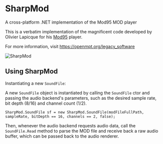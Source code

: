 # SharpMod
A cross-platform .NET implementation of the Mod95 MOD player

This is a verbatim implementation of the magnificent code developed by Olivier Lapicque for his [Mod95](https://download.openmpt.org/archive/mod95/) player.

For more information, visit https://openmpt.org/legacy_software

![SharpMod](https://user-images.githubusercontent.com/12353675/121073541-a0b76380-c7a0-11eb-9cfe-a3ea937fd879.png)

## Using SharpMod

Instantiating a new `SoundFile`:

A new `SoundFile` object is instantiated by calling the `SoundFile` ctor and passing the audio backend's parameters, such as the desired sample rate, bit depth (8/16) and channel count (1/2).

    SharpMod.SoundFile sf = new SharpMod.SoundFile(modFileFullPath, sampleRate, bitDepth == 16, channels == 2, false);
  
Then, whenever the audio backend requests audio data, call the `SoundFile.Read` method to parse the MOD file and receive back a raw audio buffer, which can be passed back to the audio renderer.
